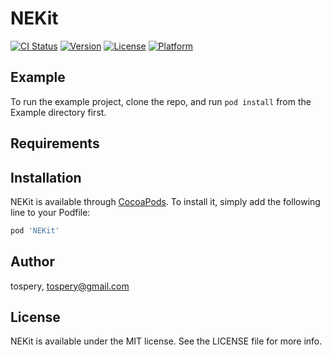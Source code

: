 # NEKit

[![CI Status](https://img.shields.io/travis/tospery/NEKit.svg?style=flat)](https://travis-ci.org/tospery/NEKit)
[![Version](https://img.shields.io/cocoapods/v/NEKit.svg?style=flat)](https://cocoapods.org/pods/NEKit)
[![License](https://img.shields.io/cocoapods/l/NEKit.svg?style=flat)](https://cocoapods.org/pods/NEKit)
[![Platform](https://img.shields.io/cocoapods/p/NEKit.svg?style=flat)](https://cocoapods.org/pods/NEKit)

## Example

To run the example project, clone the repo, and run `pod install` from the Example directory first.

## Requirements

## Installation

NEKit is available through [CocoaPods](https://cocoapods.org). To install
it, simply add the following line to your Podfile:

```ruby
pod 'NEKit'
```

## Author

tospery, tospery@gmail.com

## License

NEKit is available under the MIT license. See the LICENSE file for more info.
